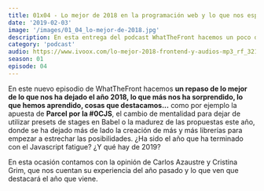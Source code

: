 ```yaml
---
title: 01x04 - Lo mejor de 2018 en la programación web y lo que nos espera en 2019 | Parte I
date: '2019-02-03'
image: '/images/01_04_lo-mejor-de-2018.jpg'
description: En esta entrega del podcast WhatTheFront hacemos un poco de retrospectiva sobre lo que nos ha deparado el año 2018 y hablamos de lo que vendrá en 2019.
category: 'podcast'
audio: https://www.ivoox.com/lo-mejor-2018-frontend-y-audios-mp3_rf_32196466_1.html
season: 01
episode: 04
---
```


En este nuevo episodio de WhatTheFront hacemos **un repaso de lo mejor de lo que nos ha dejado el año 2018, lo que más nos ha sorprendido, lo que hemos aprendido, cosas que destacamos...** como por ejemplo la apuesta de **Parcel por la #0CJS**, el cambio de mentalidad para dejar de utilizar presets de stages en Babel o la madurez de las propuestas este año, donde se ha dejado más de lado la creación de más y más librerías para empezar a estrechar las posibilidades. ¿Ha sido el año que ha terminado con el Javascript fatigue? ¿Y qué hay de 2019?
 
En esta ocasión contamos con la opinión de Carlos Azaustre y Cristina Grim, que nos cuentan su experiencia del año pasado y lo que ven que destacará el año que viene.
